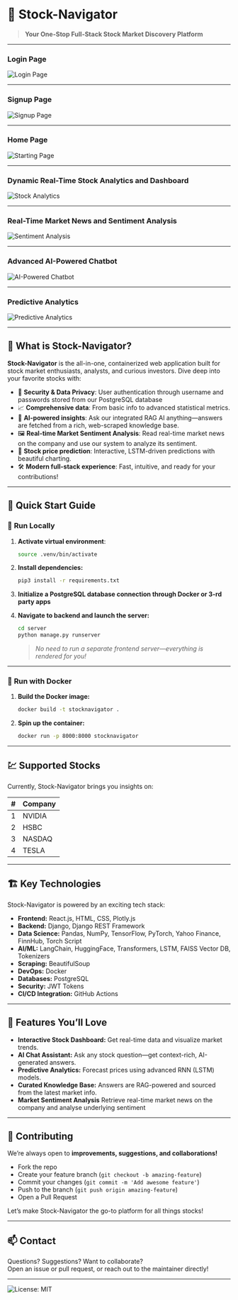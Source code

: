 # 🚀 Stock-Navigator

> **Your One-Stop Full-Stack Stock Market Discovery Platform**

---
### Login Page
![Login Page](screen_captures/photo_7.png)

---

### Signup Page
![Signup Page](screen_captures/photo_6.png)

---
### Home Page
![Starting Page](screen_captures/photo_1.png)

---
### Dynamic Real-Time Stock Analytics and Dashboard
![Stock Analytics](screen_captures/photo_2.png)

---
### Real-Time Market News and Sentiment Analysis
![Sentiment Analysis](screen_captures/photo_5.png)

---
### Advanced AI-Powered Chatbot
![AI-Powered Chatbot](screen_captures/photo_3.png)

---
### Predictive Analytics
![Predictive Analytics](screen_captures/photo_4.png)

---

## 🧐 What is Stock-Navigator?

**Stock-Navigator** is the all-in-one, containerized web application built for stock market enthusiasts, analysts, and curious investors. Dive deep into your favorite stocks with:

- 🔐 **Security & Data Privacy**: User authentication through username and passwords stored from our PostgreSQL database
- 📈 **Comprehensive data**: From basic info to advanced statistical metrics.
- 🧠 **AI-powered insights**: Ask our integrated RAG AI anything—answers are fetched from a rich, web-scraped knowledge base.
- 🖼️ **Real-time Market Sentiment Analysis**: Read real-time market news on the company and use our system to analyze its sentiment.
- 🔮 **Stock price prediction**: Interactive, LSTM-driven predictions with beautiful charting.
- 🛠️ **Modern full-stack experience**: Fast, intuitive, and ready for your contributions!

---

## 🚦 Quick Start Guide

### 🐍 **Run Locally**

1. **Activate virtual environment**:
    ```bash
    source .venv/bin/activate
    ```
2. **Install dependencies:**
    ```bash
    pip3 install -r requirements.txt
    ```
3. **Initialize a PostgreSQL database connection through Docker or 3-rd party apps**

4. **Navigate to backend and launch the server:**
    ```bash
    cd server
    python manage.py runserver
    ```
    > _No need to run a separate frontend server—everything is rendered for you!_

---

### 🐳 **Run with Docker**

1. **Build the Docker image:**
    ```bash
    docker build -t stocknavigator .
    ```
2. **Spin up the container:**
    ```bash
    docker run -p 8000:8000 stocknavigator
    ```

---

## 💹 Supported Stocks

Currently, Stock-Navigator brings you insights on:

| #  | Company  |
|----|----------|
| 1  | NVIDIA   |
| 2  | HSBC     |
| 3  | NASDAQ   |
| 4  | TESLA    |

---

## 🏗️ Key Technologies

Stock-Navigator is powered by an exciting tech stack:

- **Frontend:** React.js, HTML, CSS, Plotly.js
- **Backend:** Django, Django REST Framework
- **Data Science:** Pandas, NumPy, TensorFlow, PyTorch, Yahoo Finance, FinnHub, Torch Script
- **AI/ML:** LangChain, HuggingFace, Transformers, LSTM, FAISS Vector DB, Tokenizers
- **Scraping:** BeautifulSoup
- **DevOps:** Docker
- **Databases:** PostgreSQL
- **Security:** JWT Tokens
- **CI/CD Integration:** GitHub Actions

---

## 🤖 Features You’ll Love

- **Interactive Stock Dashboard:** Get real-time data and visualize market trends.
- **AI Chat Assistant:** Ask any stock question—get context-rich, AI-generated answers.
- **Predictive Analytics:** Forecast prices using advanced RNN (LSTM) models.
- **Curated Knowledge Base:** Answers are RAG-powered and sourced from the latest market info.
- **Market Sentiment Analysis** Retrieve real-time market news on the company and analyse underlying sentiment
---

## 🌱 Contributing

We’re always open to **improvements, suggestions, and collaborations!**

- Fork the repo
- Create your feature branch (`git checkout -b amazing-feature`)
- Commit your changes (`git commit -m 'Add awesome feature'`)
- Push to the branch (`git push origin amazing-feature`)
- Open a Pull Request

Let’s make Stock-Navigator the go-to platform for all things stocks!

---

## 📫 Contact

Questions? Suggestions? Want to collaborate?  
Open an issue or pull request, or reach out to the maintainer directly!

---

![License: MIT](https://img.shields.io/badge/License-MIT-yellow.svg)